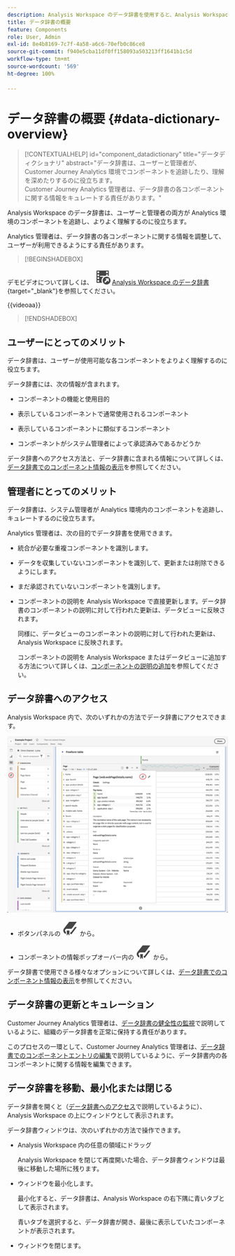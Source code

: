 ```yaml
---
description: Analysis Workspace のデータ辞書を使用すると、Analysis Workspace の様々なコンポーネント（使用目的、承認済み、重複など）をカタログ化して追跡できます。
title: データ辞書の概要
feature: Components
role: User, Admin
exl-id: 8e4b8169-7c7f-4a58-a6c6-70efb0c86ce8
source-git-commit: f940e5cba11df0ff158093a503213ff1641b1c5d
workflow-type: tm+mt
source-wordcount: '569'
ht-degree: 100%

---
```


# データ辞書の概要 {#data-dictionary-overview}

<!-- markdownlint-disable MD034 -->

>[!CONTEXTUALHELP]
>id="component_datadictionary"
>title="データディクショナリ"
>abstract="データ辞書は、ユーザーと管理者が、Customer Journey Analytics 環境でコンポーネントを追跡したり、理解を深めたりするのに役立ちます。<br/>Customer Journey Analytics 管理者は、データ辞書の各コンポーネントに関する情報をキュレートする責任があります。"

<!-- markdownlint-enable MD034 -->


Analysis Workspace のデータ辞書は、ユーザーと管理者の両方が Analytics 環境のコンポーネントを追跡し、よりよく理解するのに役立ちます。

Analytics 管理者は、データ辞書の各コンポーネントに関する情報を調整して、ユーザーが利用できるようにする責任があります。


>[!BEGINSHADEBOX]

デモビデオについて詳しくは、 ![VideoCheckedOut](/help/assets/icons/VideoCheckedOut.svg) [Analysis Workspace のデータ辞書](https://video.tv.adobe.com/v/3418028/?quality=12&learn=on){target="_blank"}を参照してください。

{{videoaa}}

>[!ENDSHADEBOX]



## ユーザーにとってのメリット

データ辞書は、ユーザーが使用可能な各コンポーネントをよりよく理解するのに役立ちます。

データ辞書には、次の情報が含まれます。

* コンポーネントの機能と使用目的

* 表示しているコンポーネントで通常使用されるコンポーネント

* 表示しているコンポーネントに類似するコンポーネント

* コンポーネントがシステム管理者によって承認済みであるかどうか

データ辞書へのアクセス方法と、データ辞書に含まれる情報について詳しくは、[データ辞書でのコンポーネント情報の表示](/help/components/data-dictionary/view-data-dictionary.md)を参照してください。

## 管理者にとってのメリット

データ辞書は、システム管理者が Analytics 環境内のコンポーネントを追跡し、キュレートするのに役立ちます。

Analytics 管理者は、次の目的でデータ辞書を使用できます。

* 統合が必要な重複コンポーネントを識別します。

* データを収集していないコンポーネントを識別して、更新または削除できるようにします。

* まだ承認されていないコンポーネントを識別します。

* コンポーネントの説明を Analysis Workspace で直接更新します。データ辞書のコンポーネントの説明に対して行われた更新は、データビューに反映されます。

  同様に、データビューのコンポーネントの説明に対して行われた更新は、Analysis Workspace に反映されます。

  コンポーネントの説明を Analysis Workspace またはデータビューに追加する方法について詳しくは、[コンポーネントの説明の追加](/help/components/add-component-descriptions.md)を参照してください。

## データ辞書へのアクセス

Analysis Workspace 内で、次のいずれかの方法でデータ辞書にアクセスできます。

![左側のパネルのデータ辞書アイコン](assets/data-dictionary-access.png)

* ボタンパネルの ![ブックマーク](/help/assets/icons/Bookmark.svg) から。



* コンポーネントの情報ポップオーバー内の ![ブックマーク](/help/assets/icons/Bookmark.svg) から。


データ辞書で使用できる様々なオプションについて詳しくは、[データ辞書でのコンポーネント情報の表示](/help/components/data-dictionary/view-data-dictionary.md)を参照してください。

## データ辞書の更新とキュレーション

Customer Journey Analytics 管理者は、[データ辞書の健全性の監視](/help/components/data-dictionary/monitor-data-dictionary-health.md)で説明しているように、組織のデータ辞書を正常に保持する責任があります。

このプロセスの一環として、Customer Journey Analytics 管理者は、[データ辞書でのコンポーネントエントリの編集](/help/components/data-dictionary/edit-entries-data-dictionary.md)で説明しているように、データ辞書内の各コンポーネントに関する情報を編集できます。

## データ辞書を移動、最小化または閉じる

データ辞書を開くと（[データ辞書へのアクセス](#access-the-data-dictionary)で説明しているように）、Analysis Workspace の上にウィンドウとして表示されます。

データ辞書ウィンドウは、次のいずれかの方法で操作できます。

* Analysis Workspace 内の任意の領域にドラッグ

  Analysis Workspace を閉じて再度開いた場合、データ辞書ウィンドウは最後に移動した場所に残ります。<!--True?-->

* ウィンドウを最小化します。

  最小化すると、データ辞書は、Analysis Workspace の右下隅に青いタブとして表示されます。

  青いタブを選択すると、データ辞書が開き、最後に表示していたコンポーネントが表示されます。

* ウィンドウを閉じます。

